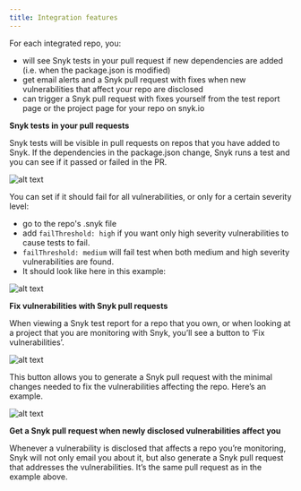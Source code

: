 ```yaml
---
title: Integration features
---
```


For each integrated repo, you: 

* will see Snyk tests in your pull request if new dependencies are added (i.e. when the package.json is modified)
* get email alerts and a Snyk pull request with fixes when new vulnerabilities that affect your repo are disclosed
* can trigger a Snyk pull request with fixes yourself from the test report page or the project page for your repo on snyk.io

**Snyk tests in your pull requests**

Snyk tests will be visible in pull requests on repos that you have added to Snyk. If the dependencies in the package.json change, Snyk runs a test and you can see if it passed or failed in the PR. 

![alt text](http://res.cloudinary.com/snyk/image/upload/c_scale,h_209/v1466629385/docs-prevent_scaled.jpg "Snyk tests in pull requests")

You can set if it should fail for all vulnerabilities, or only for a certain severity level:

* go to the repo's .snyk file
* add `failThreshold: high` if you want only high severity vulnerabilities to cause tests to fail. 
* `failThreshold: medium` will fail test when both medium and high severity vulnerabilities are found. 
* It should look like here in this example:

![alt text](http://res.cloudinary.com/snyk/image/upload/v1466629959/docs-dotsnykfile.png "Fail threshold in .snyk file")

**Fix vulnerabilities with Snyk pull requests**

When viewing a Snyk test report for a repo that you own, or when looking at a project that you are monitoring with Snyk, you’ll see a button to ‘Fix vulnerabilities’. 

![alt text](http://res.cloudinary.com/snyk/image/upload/c_scale,w_743/v1466629385/docs-fix-vulnerabilities-button.png "Fix button")

This button allows you to generate a Snyk pull request with the minimal changes needed to fix the vulnerabilities affecting the repo. Here’s an example. 

![alt text](http://res.cloudinary.com/snyk/image/upload/v1466629389/docs-alert_scaled.jpg "Snyk remediation PR")

**Get a Snyk pull request when newly disclosed vulnerabilities affect you**

Whenever a vulnerability is disclosed that affects a repo you’re monitoring, Snyk will not only email you about it, but also generate a Snyk pull request that addresses the vulnerabilities. It’s the same pull request as in the example above.
